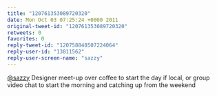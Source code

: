 ```yaml
---
title: "120761353089720320"
date: Mon Oct 03 07:25:24 +0000 2011
original-tweet-id: "120761353089720320"
retweets: 0
favorites: 0
reply-tweet-id: "120758848507224064"
reply-user-id: "13811562"
reply-user-screen-name: "sazzy"
---
```

<a href="https://twitter.com/sazzy">@sazzy</a> Designer meet-up over coffee to start the day if local, or group video chat to start the morning and catching up from the weekend
